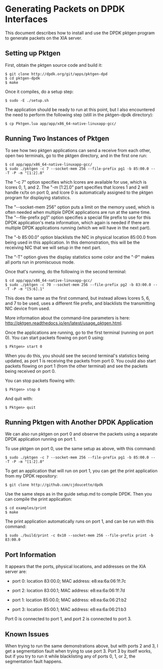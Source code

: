 # Generating Packets on DPDK Interfaces

This document describes how to install and use the DPDK pktgen program to generate packets on the XIA server.

## Setting up Pktgen

First, obtain the pktgen source code and build it:

    $ git clone http://dpdk.org/git/apps/pktgen-dpd
    $ cd pktgen-dpdk
    $ make

Once it compiles, do a setup step:

    $ sudo -E ./setup.sh

The application should be ready to run at this point, but I also encountered the need to perform the following step (still in the pktgen-dpdk directory):

    $ cp Pktgen.lua app/app/x86_64-native-linuxapp-gcc/

## Running Two Instances of Pktgen

To see how two pktgen applications can send a receive from each other, open two terminals, go to the pktgen directory, and in the first one run:

    $ cd app/app/x86_64-native-linuxapp-gcc/
    $ sudo ./pktgen -c 7 --socket-mem 256 --file-prefix pg1 -b 85:00.0 -- -T -P -m "[1:2].0"

The "-c 7" option specifies which lcores are available for use, which is lcores 0, 1, and 2. The "-m [1:2].0" part specifies that lcores 1 and 2 will handle rx/tx on port 0, and lcore 0 is automatically assigned to the pktgen program for displaying statistics.

The "--socket-mem 256" option puts a limit on the memory used, which is often needed when multiple DPDK applications are run at the same time. The "--file-prefix pg1" option specifies a special file prefix to use for this DPDK application's meta information, which again is needed if there are multiple DPDK applications running (which we will have in the next part).

The "-b 85:00.0" option blacklists the NIC in physical location 85:00.0 from being used in this application. In this demonstration, this will be the receiving NIC that we will setup in the next part.

The "-T" option gives the display statistics some color and the "-P" makes all ports run in promiscuous mode.

Once that's running, do the following in the second terminal:

    $ cd app/app/x86_64-native-linuxapp-gcc/
    $ sudo ./pktgen -c 70 --socket-mem 256 --file-prefix pg2 -b 83:00.0 -- -T -P -m "[5:6].1"

This does the same as the first command, but instead allows lcores 5, 6, and 7 to be used, uses a different file prefix, and blacklists the transmitting NIC device from used.

More information about the command-line parameters is here: <http://pktgen.readthedocs.io/en/latest/usage_pktgen.html>.

Once the applications are running, go to the first terminal (running on port 0). You can start packets flowing on port 0 using:

    $ Pktgen> start 0

When you do this, you should see the second terminal's statistics being updated, as port 1 is receiving the packets from port 0. You could also start packets flowing on port 1 (from the other terminal) and see the packets being received on port 0.

You can stop packets flowing with:

    $ Pktgen> stop 0

And quit with:

    $ Pktgen> quit

## Running Pktgen with Another DPDK Application

We can also run pktgen on port 0 and observe the packets using a separate DPDK application running on port 1.

To use pktgen on port 0, use the same setup as above, with this command:

    $ sudo ./pktgen -c 7 --socket-mem 256 --file-prefix pg1 -b 85:00.0 -- -T -P -m "[1:2].0"

To get an application that will run on port 1, you can get the print application from my DPDK repository:

    $ git clone http://github.com/cjdoucette/dpdk

Use the same steps as in the guide setup.md to compile DPDK. Then you can compile the print application:

    $ cd examples/print
    $ make

The print application automatically runs on port 1, and can be run with this command:

    $ sudo ./build/print -c 0x10 --socket-mem 256 --file-prefix print -b 83:00.0

## Port Information

It appears that the ports, physical locations, and addresses on the XIA server are:

* port 0: location 83:00.0; MAC address: e8:ea:6a:06:1f:7c
* port 2: location 83:00.1; MAC address: e8:ea:6a:06:1f:7d

* port 1: location 85:00.0; MAC address: e8:ea:6a:06:21:b2
* port 3: location 85:00.1; MAC address: e8:ea:6a:06:21:b3

Port 0 is connected to port 1, and port 2 is connected to port 3.

## Known Issues

When trying to run the same demonstrations above, but with ports 2 and 3, I get a segmentation fault when trying to use port 3. Port 3 by itself works, but if you try to run it while blacklisting any of ports 0, 1, or 2, the segmentation fault happens.
